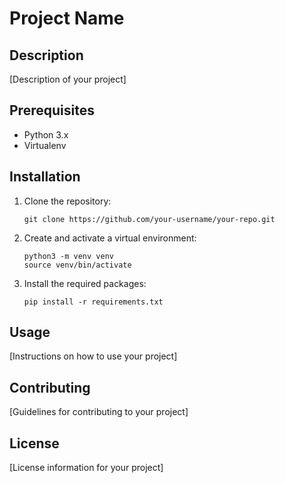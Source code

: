 # Project Name

## Description

[Description of your project]

## Prerequisites

- Python 3.x
- Virtualenv

## Installation

1. Clone the repository:

   ```shell
   git clone https://github.com/your-username/your-repo.git
   ```

2. Create and activate a virtual environment:

   ```shell
   python3 -m venv venv
   source venv/bin/activate
   ```

3. Install the required packages:
   ```shell
   pip install -r requirements.txt
   ```

## Usage

[Instructions on how to use your project]

## Contributing

[Guidelines for contributing to your project]

## License

[License information for your project]
